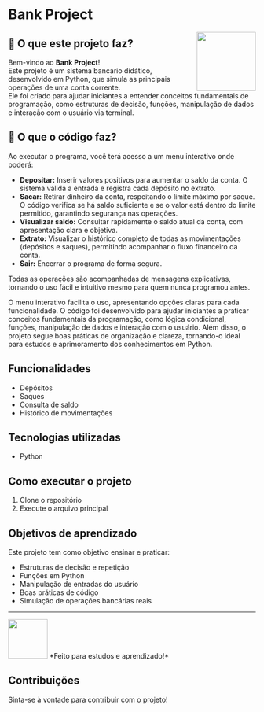 # Bank Project

<img src="https://img.icons8.com/color/96/000000/bank.png" align="right" width="120"/>

## 📝 O que este projeto faz?

Bem-vindo ao **Bank Project**!  
Este projeto é um sistema bancário didático, desenvolvido em Python, que simula as principais operações de uma conta corrente.  
Ele foi criado para ajudar iniciantes a entender conceitos fundamentais de programação, como estruturas de decisão, funções, manipulação de dados e interação com o usuário via terminal.

## 📝 O que o código faz?

Ao executar o programa, você terá acesso a um menu interativo onde poderá:

- **Depositar:** Inserir valores positivos para aumentar o saldo da conta. O sistema valida a entrada e registra cada depósito no extrato.
- **Sacar:** Retirar dinheiro da conta, respeitando o limite máximo por saque. O código verifica se há saldo suficiente e se o valor está dentro do limite permitido, garantindo segurança nas operações.
- **Visualizar saldo:** Consultar rapidamente o saldo atual da conta, com apresentação clara e objetiva.
- **Extrato:** Visualizar o histórico completo de todas as movimentações (depósitos e saques), permitindo acompanhar o fluxo financeiro da conta.
- **Sair:** Encerrar o programa de forma segura.

Todas as operações são acompanhadas de mensagens explicativas, tornando o uso fácil e intuitivo mesmo para quem nunca programou antes.

O menu interativo facilita o uso, apresentando opções claras para cada funcionalidade. O código foi desenvolvido para ajudar iniciantes a praticar conceitos fundamentais da programação, como lógica condicional, funções, manipulação de dados e interação com o usuário. Além disso, o projeto segue boas práticas de organização e clareza, tornando-o ideal para estudos e aprimoramento dos conhecimentos em Python.

## Funcionalidades

- Depósitos
- Saques
- Consulta de saldo
- Histórico de movimentações

## Tecnologias utilizadas

- Python

## Como executar o projeto

1. Clone o repositório
2. Execute o arquivo principal

## Objetivos de aprendizado

Este projeto tem como objetivo ensinar e praticar:
- Estruturas de decisão e repetição
- Funções em Python
- Manipulação de entradas do usuário
- Boas práticas de código
- Simulação de operações bancárias reais

---

<img src="https://img.icons8.com/color/96/000000/money.png" width="80"/>  
*Feito para estudos e aprendizado!*

## Contribuições

Sinta-se à vontade para contribuir com o projeto!